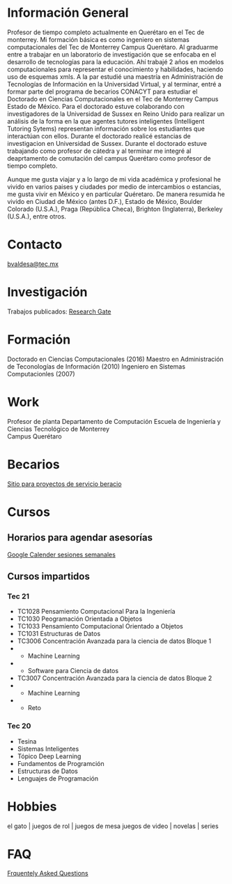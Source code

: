 # Información General
Profesor de tiempo completo actualmente en Querétaro en el Tec de monterrey. Mi formación básica es como ingeniero en sistemas computacionales del Tec de Monterrey Campus Querétaro. Al graduarme entre a trabajar en un laboratorio de investigación que se enfocaba en el desarrollo de tecnologías para la educación. Ahí trabajé 2 años en modelos computacionales para representar el conocimiento y habilidades, haciendo uso de esquemas xmls. A la par estudié una maestría en Administración de Tecnologías de Información en la Universidad Virtual, y al terminar, entré a formar parte del programa de becarios CONACYT para estudiar el Doctorado en Ciencias Computacionales en el Tec de Monterrey Campus Estado de México. Para el doctorado estuve colaborando con investigadores de la Universidad de Sussex en Reino Unido para realizar un análisis de la forma en la que agentes tutores inteligentes (Intelligent Tutoring Sytems) representan información sobre los estudiantes que interactúan con ellos. Durante el doctorado realicé estancias de investigacion en Universidad de Sussex. Durante el doctorado estuve trabajando como profesor de cátedra y al terminar me integré al deaprtamento de comutación del campus Querétaro como profesor de tiempo completo.

Aunque me gusta viajar y a lo largo de mi vida académica y profesional he vivido en varios paises y ciudades por medio de intercambios o estancias, me gusta vivir en México y en particular Quéretaro. De manera resumida he vivido en Ciudad de México (antes D.F.), Estado de México, Boulder Colorado (U.S.A.), Praga (República Checa), Brighton (Inglaterra), Berkeley (U.S.A.), entre otros. 


# Contacto
bvaldesa@tec.mx

# Investigación

Trabajos publicados: [Research Gate](https://www.researchgate.net/profile/Benjamin-Valdes-2)

# Formación

Doctorado en Ciencias Computacionales  (2016)
Maestro en Administración de Teconologías de Información (2010)
Ingeniero en Sistemas Computacionles  (2007)

# Work

Profesor de planta
Departamento de Computación
Escuela de Ingeniería y Ciencias
Tecnológico de Monterrey  
Campus Querétaro

# Becarios

[Sitio para proyectos de servicio beracio](benjaminva.github.io/Becarios)

# Cursos

## Horarios para agendar asesorías

[Google Calender sesiones semanales](https://qrgo.page.link/M6HNX)

## Cursos impartidos

### Tec 21

- TC1028 Pensamiento Computacional Para la Ingeniería
- TC1030 Peogramación Orientada a Objetos
- TC1033 Pensamiento Computacional Orientado a Objetos
- TC1031 Estructuras de Datos
- TC3006  Concentración Avanzada para la ciencia de datos Bloque 1
 - * Machine Learning
 - * Software para Ciencia de datos
- TC3007  Concentración Avanzada para la ciencia de datos Bloque 2
 - * Machine Learning
 - * Reto
 
### Tec 20

  - Tesina 
  - Sistemas Inteligentes
  - Tópico Deep Learning
  - Fundamentos de Programción
  - Estructuras de Datos
  - Lenguajes de Programación
  
# Hobbies
el gato  | juegos de rol | juegos de mesa
juegos de video | novelas | series

# FAQ
[Frquentely Asked Questions](benjaminva.github.io/FAQ)
